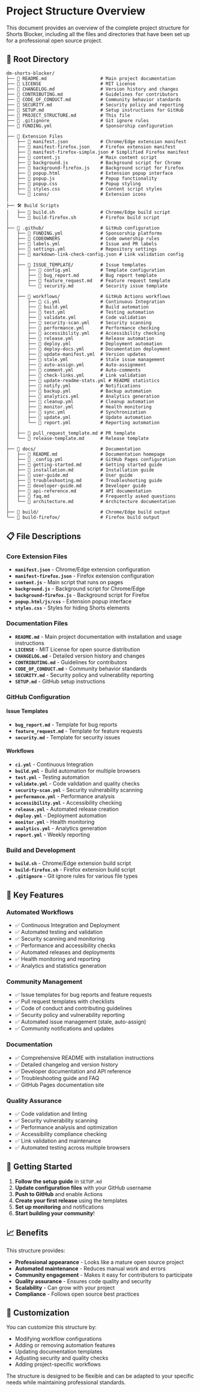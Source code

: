# Project Structure Overview

This document provides an overview of the complete project structure for Shorts Blocker, including all the files and directories that have been set up for a professional open source project.

## 📁 Root Directory

```
dm-shorts-blocker/
├── 📄 README.md                    # Main project documentation
├── 📄 LICENSE                      # MIT License
├── 📄 CHANGELOG.md                 # Version history and changes
├── 📄 CONTRIBUTING.md              # Guidelines for contributors
├── 📄 CODE_OF_CONDUCT.md           # Community behavior standards
├── 📄 SECURITY.md                  # Security policy and reporting
├── 📄 SETUP.md                     # Setup instructions for GitHub
├── 📄 PROJECT_STRUCTURE.md         # This file
├── 📄 .gitignore                   # Git ignore rules
├── 📄 FUNDING.yml                  # Sponsorship configuration
│
├── 🔧 Extension Files
│   ├── 📄 manifest.json            # Chrome/Edge extension manifest
│   ├── 📄 manifest-firefox.json    # Firefox extension manifest
│   ├── 📄 manifest-firefox-simple.json # Simplified Firefox manifest
│   ├── 📄 content.js               # Main content script
│   ├── 📄 background.js            # Background script for Chrome
│   ├── 📄 background-firefox.js    # Background script for Firefox
│   ├── 📄 popup.html               # Extension popup interface
│   ├── 📄 popup.js                 # Popup functionality
│   ├── 📄 popup.css                # Popup styling
│   ├── 📄 styles.css               # Content script styles
│   └── 📁 icons/                   # Extension icons
│
├── 🛠️ Build Scripts
│   ├── 📄 build.sh                 # Chrome/Edge build script
│   └── 📄 build-firefox.sh         # Firefox build script
│
├── 📁 .github/                     # GitHub configuration
│   ├── 📄 FUNDING.yml              # Sponsorship platforms
│   ├── 📄 CODEOWNERS               # Code ownership rules
│   ├── 📄 labels.yml               # Issue and PR labels
│   ├── 📄 settings.yml             # Repository settings
│   ├── 📄 markdown-link-check-config.json # Link validation config
│   │
│   ├── 📁 ISSUE_TEMPLATE/          # Issue templates
│   │   ├── 📄 config.yml           # Template configuration
│   │   ├── 📄 bug_report.md        # Bug report template
│   │   ├── 📄 feature_request.md   # Feature request template
│   │   └── 📄 security.md          # Security issue template
│   │
│   ├── 📁 workflows/               # GitHub Actions workflows
│   │   ├── 📄 ci.yml               # Continuous Integration
│   │   ├── 📄 build.yml            # Build automation
│   │   ├── 📄 test.yml             # Testing automation
│   │   ├── 📄 validate.yml         # Code validation
│   │   ├── 📄 security-scan.yml    # Security scanning
│   │   ├── 📄 performance.yml      # Performance checking
│   │   ├── 📄 accessibility.yml    # Accessibility checking
│   │   ├── 📄 release.yml          # Release automation
│   │   ├── 📄 deploy.yml           # Deployment automation
│   │   ├── 📄 deploy-docs.yml      # Documentation deployment
│   │   ├── 📄 update-manifest.yml  # Version updates
│   │   ├── 📄 stale.yml            # Stale issue management
│   │   ├── 📄 auto-assign.yml      # Auto-assignment
│   │   ├── 📄 comment.yml          # Auto-comments
│   │   ├── 📄 check-links.yml      # Link validation
│   │   ├── 📄 update-readme-stats.yml # README statistics
│   │   ├── 📄 notify.yml           # Notifications
│   │   ├── 📄 backup.yml           # Backup automation
│   │   ├── 📄 analytics.yml        # Analytics generation
│   │   ├── 📄 cleanup.yml          # Cleanup automation
│   │   ├── 📄 monitor.yml          # Health monitoring
│   │   ├── 📄 sync.yml             # Synchronization
│   │   ├── 📄 update.yml           # Update automation
│   │   └── 📄 report.yml           # Reporting automation
│   │
│   ├── 📄 pull_request_template.md # PR template
│   └── 📄 release-template.md      # Release template
│
├── 📁 docs/                        # Documentation
│   ├── 📄 README.md                # Documentation homepage
│   ├── 📄 _config.yml              # GitHub Pages configuration
│   ├── 📄 getting-started.md       # Getting started guide
│   ├── 📄 installation.md          # Installation guide
│   ├── 📄 user-guide.md            # User guide
│   ├── 📄 troubleshooting.md       # Troubleshooting guide
│   ├── 📄 developer-guide.md       # Developer guide
│   ├── 📄 api-reference.md         # API documentation
│   ├── 📄 faq.md                   # Frequently asked questions
│   └── 📄 architecture.md          # Architecture documentation
│
├── 📁 build/                       # Chrome/Edge build output
└── 📁 build-firefox/               # Firefox build output
```

## 📋 File Descriptions

### Core Extension Files

- **`manifest.json`** - Chrome/Edge extension configuration
- **`manifest-firefox.json`** - Firefox extension configuration
- **`content.js`** - Main script that runs on pages
- **`background.js`** - Background script for Chrome/Edge
- **`background-firefox.js`** - Background script for Firefox
- **`popup.html/js/css`** - Extension popup interface
- **`styles.css`** - Styles for hiding Shorts elements

### Documentation Files

- **`README.md`** - Main project documentation with installation and usage instructions
- **`LICENSE`** - MIT License for open source distribution
- **`CHANGELOG.md`** - Detailed version history and changes
- **`CONTRIBUTING.md`** - Guidelines for contributors
- **`CODE_OF_CONDUCT.md`** - Community behavior standards
- **`SECURITY.md`** - Security policy and vulnerability reporting
- **`SETUP.md`** - GitHub setup instructions

### GitHub Configuration

#### Issue Templates
- **`bug_report.md`** - Template for bug reports
- **`feature_request.md`** - Template for feature requests
- **`security.md`** - Template for security issues

#### Workflows
- **`ci.yml`** - Continuous Integration
- **`build.yml`** - Build automation for multiple browsers
- **`test.yml`** - Testing automation
- **`validate.yml`** - Code validation and quality checks
- **`security-scan.yml`** - Security vulnerability scanning
- **`performance.yml`** - Performance analysis
- **`accessibility.yml`** - Accessibility checking
- **`release.yml`** - Automated release creation
- **`deploy.yml`** - Deployment automation
- **`monitor.yml`** - Health monitoring
- **`analytics.yml`** - Analytics generation
- **`report.yml`** - Weekly reporting

### Build and Development

- **`build.sh`** - Chrome/Edge extension build script
- **`build-firefox.sh`** - Firefox extension build script
- **`.gitignore`** - Git ignore rules for various file types

## 🎯 Key Features

### Automated Workflows
- ✅ Continuous Integration and Deployment
- ✅ Automated testing and validation
- ✅ Security scanning and monitoring
- ✅ Performance and accessibility checks
- ✅ Automated releases and deployments
- ✅ Health monitoring and reporting
- ✅ Analytics and statistics generation

### Community Management
- ✅ Issue templates for bug reports and feature requests
- ✅ Pull request templates with checklists
- ✅ Code of conduct and contributing guidelines
- ✅ Security policy and vulnerability reporting
- ✅ Automated issue management (stale, auto-assign)
- ✅ Community notifications and updates

### Documentation
- ✅ Comprehensive README with installation instructions
- ✅ Detailed changelog and version history
- ✅ Developer documentation and API reference
- ✅ Troubleshooting guide and FAQ
- ✅ GitHub Pages documentation site

### Quality Assurance
- ✅ Code validation and linting
- ✅ Security vulnerability scanning
- ✅ Performance analysis and optimization
- ✅ Accessibility compliance checking
- ✅ Link validation and maintenance
- ✅ Automated testing across multiple browsers

## 🚀 Getting Started

1. **Follow the setup guide** in `SETUP.md`
2. **Update configuration files** with your GitHub username
3. **Push to GitHub** and enable Actions
4. **Create your first release** using the templates
5. **Set up monitoring** and notifications
6. **Start building your community**!

## 📈 Benefits

This structure provides:

- **Professional appearance** - Looks like a mature open source project
- **Automated maintenance** - Reduces manual work and errors
- **Community engagement** - Makes it easy for contributors to participate
- **Quality assurance** - Ensures code quality and security
- **Scalability** - Can grow with your project
- **Compliance** - Follows open source best practices

## 🔧 Customization

You can customize this structure by:

- Modifying workflow configurations
- Adding or removing automation features
- Updating documentation templates
- Adjusting security and quality checks
- Adding project-specific workflows

The structure is designed to be flexible and can be adapted to your specific needs while maintaining professional standards.
